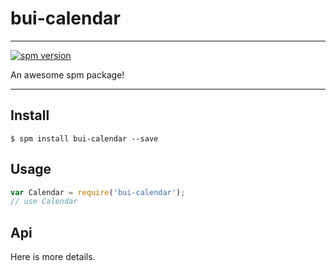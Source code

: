 # bui-calendar

---

[![spm version](http://spmjs.io/badge/bui-calendar)](http://spmjs.io/package/bui-calendar)

An awesome spm package!

---

## Install

```
$ spm install bui-calendar --save
```

## Usage

```js
var Calendar = require('bui-calendar');
// use Calendar
```

## Api

Here is more details.

